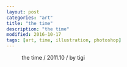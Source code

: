 ```yaml
---
layout: post
categories: "art"
title: "the time"
description: "the time"
modified: 2016-10-17
tags: [art, time, illustration, photoshop]
---
```


<figure>
	<a href="{{ site.url }}/images/post/art/thetime.png"><img src="{{ site.url }}/images/post/art/thetime.png" alt=""></a>
	<figcaption>the time / 2011.10 / by tigi</figcaption>
</figure>
